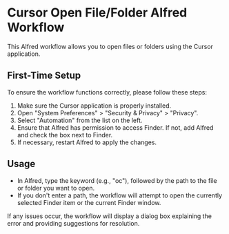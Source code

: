 # Cursor Open File/Folder Alfred Workflow

This Alfred workflow allows you to open files or folders using the Cursor application.

## First-Time Setup

To ensure the workflow functions correctly, please follow these steps:

1. Make sure the Cursor application is properly installed.
2. Open "System Preferences" > "Security & Privacy" > "Privacy".
3. Select "Automation" from the list on the left.
4. Ensure that Alfred has permission to access Finder. If not, add Alfred and check the box next to Finder.
5. If necessary, restart Alfred to apply the changes.

## Usage

- In Alfred, type the keyword (e.g., "oc"), followed by the path to the file or folder you want to open.
- If you don't enter a path, the workflow will attempt to open the currently selected Finder item or the current Finder window.

If any issues occur, the workflow will display a dialog box explaining the error and providing suggestions for resolution.